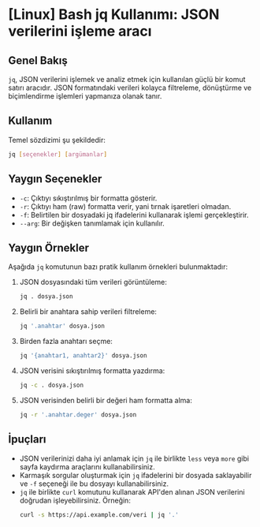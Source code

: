# [Linux] Bash jq Kullanımı: JSON verilerini işleme aracı

## Genel Bakış
`jq`, JSON verilerini işlemek ve analiz etmek için kullanılan güçlü bir komut satırı aracıdır. JSON formatındaki verileri kolayca filtreleme, dönüştürme ve biçimlendirme işlemleri yapmanıza olanak tanır.

## Kullanım
Temel sözdizimi şu şekildedir:
```bash
jq [seçenekler] [argümanlar]
```

## Yaygın Seçenekler
- `-c`: Çıktıyı sıkıştırılmış bir formatta gösterir.
- `-r`: Çıktıyı ham (raw) formatta verir, yani tırnak işaretleri olmadan.
- `-f`: Belirtilen bir dosyadaki jq ifadelerini kullanarak işlemi gerçekleştirir.
- `--arg`: Bir değişken tanımlamak için kullanılır.

## Yaygın Örnekler
Aşağıda `jq` komutunun bazı pratik kullanım örnekleri bulunmaktadır:

1. JSON dosyasındaki tüm verileri görüntüleme:
   ```bash
   jq . dosya.json
   ```

2. Belirli bir anahtara sahip verileri filtreleme:
   ```bash
   jq '.anahtar' dosya.json
   ```

3. Birden fazla anahtarı seçme:
   ```bash
   jq '{anahtar1, anahtar2}' dosya.json
   ```

4. JSON verisini sıkıştırılmış formatta yazdırma:
   ```bash
   jq -c . dosya.json
   ```

5. JSON verisinden belirli bir değeri ham formatta alma:
   ```bash
   jq -r '.anahtar.deger' dosya.json
   ```

## İpuçları
- JSON verilerinizi daha iyi anlamak için `jq` ile birlikte `less` veya `more` gibi sayfa kaydırma araçlarını kullanabilirsiniz.
- Karmaşık sorgular oluşturmak için `jq` ifadelerini bir dosyada saklayabilir ve `-f` seçeneği ile bu dosyayı kullanabilirsiniz.
- `jq` ile birlikte `curl` komutunu kullanarak API'den alınan JSON verilerini doğrudan işleyebilirsiniz. Örneğin:
  ```bash
  curl -s https://api.example.com/veri | jq '.'
  ```